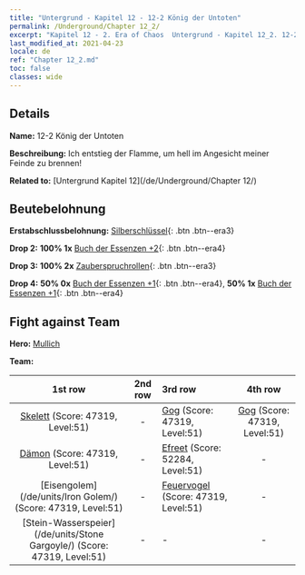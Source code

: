 ```yaml
---
title: "Untergrund - Kapitel 12 - 12-2 König der Untoten"
permalink: /Underground/Chapter 12_2/
excerpt: "Kapitel 12 - 2. Era of Chaos  Untergrund - Kapitel 12_2. 12-2 König der Untoten"
last_modified_at: 2021-04-23
locale: de
ref: "Chapter 12_2.md"
toc: false
classes: wide
---
```


## Details

 **Name:** 12-2 König der Untoten

 **Beschreibung:** Ich entstieg der Flamme, um hell im Angesicht meiner Feinde zu brennen!

 **Related to:** [Untergrund Kapitel 12](/de/Underground/Chapter 12/)

## Beutebelohnung

 **Erstabschlussbelohnung:** [Silberschlüssel](/ItemsDE/con_693/){: .btn .btn--era3}

 **Drop 2:** **100% 1x** [Buch der Essenzen +2](/ItemsDE/mat_53/){: .btn .btn--era4}

 **Drop 3:** **100% 2x** [Zauberspruchrollen](/ItemsDE/con_694/){: .btn .btn--era3}

 **Drop 4:** **50% 0x** [Buch der Essenzen +1](/ItemsDE/mat_46/){: .btn .btn--era4}, **50% 1x** [Buch der Essenzen +1](/ItemsDE/mat_46/){: .btn .btn--era4}


## Fight against Team
 **Hero:** [Mullich](/de/heroes/Mullich/)

 **Team:**


  | 1st row | 2nd row | 3rd row | 4th row |
  |:----:|:----:|:----|:----:|
  | [Skelett](/de/units/Skeleton/) (Score: 47319, Level:51)  | - | [Gog](/de/units/Gog/) (Score: 47319, Level:51)  | [Gog](/de/units/Gog/) (Score: 47319, Level:51)  |
  | [Dämon](/de/units/Demon/) (Score: 47319, Level:51)  | - | [Efreet](/de/units/Efreeti/) (Score: 52284, Level:51)  | - |
  | [Eisengolem](/de/units/Iron Golem/) (Score: 47319, Level:51)  | - | [Feuervogel](/de/units/Firebird/) (Score: 47319, Level:51)  | - |
  | [Stein-Wasserspeier](/de/units/Stone Gargoyle/) (Score: 47319, Level:51)  | - | - | - |


